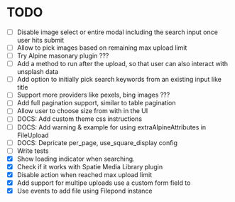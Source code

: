 # TODO

-   [ ] Disable image select or entire modal including the search input once user hits submit
-   [ ] Allow to pick images based on remaining max upload limit
-   [ ] Try Alpine masonary plugin ???
-   [ ] Add a method to run after the upload, so that user can also interact with unsplash data
-   [ ] Add option to initially pick search keywords from an existing input like title
-   [ ] Support more providers like pexels, bing images ???
-   [ ] Add full pagination support, similar to table pagination
-   [ ] Allow user to choose size from with in the UI
-   [ ] DOCS: Add custom theme css instructions
-   [ ] DOCS: Add warning & example for using extraAlpineAttributes in FileUpload
-   [ ] DOCS: Depricate per_page, use_square_display config
-   [ ] Write tests
-   [x] Show loading indicator when searching.
-   [x] Check if it works with Spatie Media Library plugin
-   [x] Disable action when reached max upload limit
-   [x] Add support for multipe uploads use a custom form field to
-   [x] Use events to add file using Filepond instance
